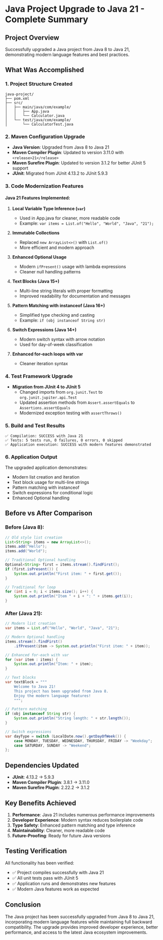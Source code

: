 # Java Project Upgrade to Java 21 - Complete Summary

## Project Overview
Successfully upgraded a Java project from Java 8 to Java 21, demonstrating modern language features and best practices.

## What Was Accomplished

### 1. Project Structure Created
```
java-project/
├── pom.xml
├── src/
│   ├── main/java/com/example/
│   │   ├── App.java
│   │   └── Calculator.java
│   └── test/java/com/example/
│       └── CalculatorTest.java
```

### 2. Maven Configuration Upgrade
- **Java Version**: Upgraded from Java 8 to Java 21
- **Maven Compiler Plugin**: Updated to version 3.11.0 with `<release>21</release>`
- **Maven Surefire Plugin**: Updated to version 3.1.2 for better JUnit 5 support
- **JUnit**: Migrated from JUnit 4.13.2 to JUnit 5.9.3

### 3. Code Modernization Features

#### Java 21 Features Implemented:
1. **Local Variable Type Inference (`var`)**
   - Used in App.java for cleaner, more readable code
   - Example: `var items = List.of("Hello", "World", "Java", "21");`

2. **Immutable Collections**
   - Replaced `new ArrayList<>()` with `List.of()`
   - More efficient and modern approach

3. **Enhanced Optional Usage**
   - Modern `ifPresent()` usage with lambda expressions
   - Cleaner null handling patterns

4. **Text Blocks (Java 15+)**
   - Multi-line string literals with proper formatting
   - Improved readability for documentation and messages

5. **Pattern Matching with instanceof (Java 16+)**
   - Simplified type checking and casting
   - Example: `if (obj instanceof String str)`

6. **Switch Expressions (Java 14+)**
   - Modern switch syntax with arrow notation
   - Used for day-of-week classification

7. **Enhanced for-each loops with var**
   - Cleaner iteration syntax

### 4. Test Framework Upgrade
- **Migration from JUnit 4 to JUnit 5**
  - Changed imports from `org.junit.Test` to `org.junit.jupiter.api.Test`
  - Updated assertion methods from `Assert.assertEquals` to `Assertions.assertEquals`
  - Modernized exception testing with `assertThrows()`

### 5. Build and Test Results
```
✅ Compilation: SUCCESS with Java 21
✅ Tests: 5 tests run, 0 failures, 0 errors, 0 skipped
✅ Application execution: SUCCESS with modern features demonstrated
```

### 6. Application Output
The upgraded application demonstrates:
- Modern list creation and iteration
- Text block usage for multi-line strings
- Pattern matching with instanceof
- Switch expressions for conditional logic
- Enhanced Optional handling

## Before vs After Comparison

### Before (Java 8):
```java
// Old style list creation
List<String> items = new ArrayList<>();
items.add("Hello");
items.add("World");

// Traditional Optional handling
Optional<String> first = items.stream().findFirst();
if (first.isPresent()) {
    System.out.println("First item: " + first.get());
}

// Traditional for loop
for (int i = 0; i < items.size(); i++) {
    System.out.println("Item " + i + ": " + items.get(i));
}
```

### After (Java 21):
```java
// Modern list creation
var items = List.of("Hello", "World", "Java", "21");

// Modern Optional handling
items.stream().findFirst()
    .ifPresent(item -> System.out.println("First item: " + item));

// Enhanced for-each with var
for (var item : items) {
    System.out.println("Item: " + item);
}

// Text blocks
var textBlock = """
    Welcome to Java 21!
    This project has been upgraded from Java 8.
    Enjoy the modern language features!
    """;

// Pattern matching
if (obj instanceof String str) {
    System.out.println("String length: " + str.length());
}

// Switch expressions
var dayType = switch (LocalDate.now().getDayOfWeek()) {
    case MONDAY, TUESDAY, WEDNESDAY, THURSDAY, FRIDAY -> "Weekday";
    case SATURDAY, SUNDAY -> "Weekend";
};
```

## Dependencies Updated
- **JUnit**: 4.13.2 → 5.9.3
- **Maven Compiler Plugin**: 3.8.1 → 3.11.0
- **Maven Surefire Plugin**: 2.22.2 → 3.1.2

## Key Benefits Achieved
1. **Performance**: Java 21 includes numerous performance improvements
2. **Developer Experience**: Modern syntax reduces boilerplate code
3. **Type Safety**: Enhanced pattern matching and type inference
4. **Maintainability**: Cleaner, more readable code
5. **Future-Proofing**: Ready for future Java versions

## Testing Verification
All functionality has been verified:
- ✅ Project compiles successfully with Java 21
- ✅ All unit tests pass with JUnit 5
- ✅ Application runs and demonstrates new features
- ✅ Modern Java features work as expected

## Conclusion
The Java project has been successfully upgraded from Java 8 to Java 21, incorporating modern language features while maintaining full backward compatibility. The upgrade provides improved developer experience, better performance, and access to the latest Java ecosystem improvements.
